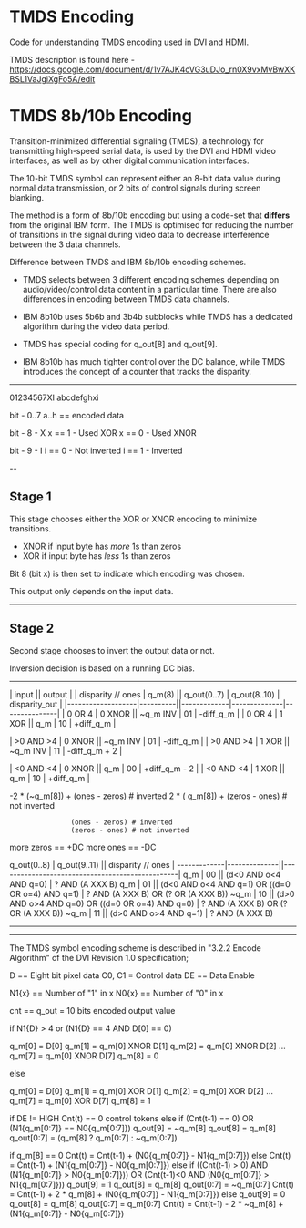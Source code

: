 # TMDS Encoding

Code for understanding TMDS encoding used in DVI and HDMI.

TMDS description is found here - https://docs.google.com/document/d/1v7AJK4cVG3uDJo_rn0X9vxMvBwXKBSL1VaJgiXgFo5A/edit


TMDS 8b/10b Encoding
==========================================================================

Transition-minimized differential signaling (TMDS), a technology for
transmitting high-speed serial data, is used by the DVI and HDMI video
interfaces, as well as by other digital communication interfaces.

The 10-bit TMDS symbol can represent either an 8-bit data value during normal
data transmission, or 2 bits of control signals during screen blanking.

The method is a form of 8b/10b encoding but using a code-set that **differs**
from the original IBM form. The TMDS is optimised for reducing the number of
transitions in the signal during video data to decrease interference between
the 3 data channels.

Difference between TMDS and IBM 8b/10b encoding schemes.

 * TMDS selects between 3 different encoding schemes depending on
   audio/video/control data content in a particular time. There are also
   differences in encoding between TMDS data channels.

 * IBM 8b10b uses 5b6b and 3b4b subblocks while TMDS has a dedicated algorithm
   during the video data period.

 * TMDS has special coding for q_out[8] and q_out[9].

 * IBM 8b10b has much tighter control over the DC balance, while TMDS
   introduces the concept of a counter that tracks the disparity.

---

01234567XI
abcdefghxi

bit - 0..7
a..h == encoded data

bit - 8 - X
x == 1 - Used XOR
x == 0 - Used XNOR

bit - 9 - I
i == 0 - Not inverted
i == 1 - Inverted

--

## Stage 1

This stage chooses either the XOR or XNOR encoding to minimize transitions.

 * XNOR if input byte has *more* 1s than zeros
 * XOR  if input byte has *less* 1s than zeros

Bit 8 (bit x) is then set to indicate which encoding was chosen.

This output only depends on the input data.

---

## Stage 2

Second stage chooses to invert the output data or not.

Inversion decision is based on a running DC bias.

----




|         input                ||                output                      |
| disparity // ones | q_m(8)   || q_out(0..7) | q_out(8..10) | disparity_out |
|-------------------|----------||-------------|--------------|---------------|
|    0  OR  4       |   0 XNOR ||  ~q_m  INV  |   01         | -diff_q_m     |
|    0  OR  4       |   1 XOR  ||   q_m       |   10         | +diff_q_m     |

|   >0 AND >4       |   0 XNOR ||  ~q_m  INV  |   01         | -diff_q_m     |
|   >0 AND >4       |   1 XOR  ||  ~q_m  INV  |   11         | -diff_q_m + 2 |

|   <0 AND <4       |   0 XNOR ||   q_m       |   00         | +diff_q_m - 2 |
|   <0 AND <4       |   1 XOR  ||   q_m       |   10         | +diff_q_m     |


  -2 * (~q_m[8]) + (ones - zeros) # inverted
   2 * ( q_m[8]) + (zeros - ones) # not inverted

                   (ones - zeros) # inverted
                   (zeros - ones) # not inverted

more zeros == +DC
more  ones == -DC



 q_out(0..8) | q_out(9..11) || disparity // ones                               |
-------------|--------------||-------------------------------------------------|
   q_m       |   00         || (d<0 AND o<4 AND q=0)                           | ? AND (A XXX B)
   q_m       |   01         || (d<0 AND o<4 AND q=1) OR ((d=0 OR o=4) AND q=1) | ? AND (A XXX B) OR (? OR (A XXX B))
  ~q_m       |   10         || (d>0 AND o>4 AND q=0) OR ((d=0 OR o=4) AND q=0) | ? AND (A XXX B) OR (? OR (A XXX B))
  ~q_m       |   11         || (d>0 AND o>4 AND q=1)                           | ? AND (A XXX B)


----
----

The TMDS symbol encoding scheme is described in "3.2.2 Encode Algorithm" of the
DVI Revision 1.0 specification;


D == Eight bit pixel data
C0, C1 = Control data
DE == Data Enable

N1{x} == Number of "1" in x
N0{x} == Number of "0" in x

cnt ==
q_out = 10 bits encoded output value



if N1{D} > 4 or (N1{D} == 4 AND D[0] == 0)

 q_m[0] = D[0]
 q_m[1] = q_m[0] XNOR D[1]
 q_m[2] = q_m[0] XNOR D[2]
 ...
 q_m[7] = q_m[0] XNOR D[7]
 q_m[8] = 0

else

 q_m[0] = D[0]
 q_m[1] = q_m[0] XOR D[1]
 q_m[2] = q_m[0] XOR D[2]
 ...
 q_m[7] = q_m[0] XOR D[7]
 q_m[8] = 1

if DE != HIGH
 Cnt(t) == 0
 control tokens
else
 if (Cnt(t-1) == 0) OR (N1{q_m[0:7]} == N0{q_m[0:7]})
   q_out[9] = ~q_m[8]
   q_out[8] = q_m[8]
   q_out[0:7] = (q_m[8] ? q_m[0:7] : ~q_m[0:7])

   if q_m[8] == 0
      Cnt(t) = Cnt(t-1) + (N0{q_m[0:7]} - N1{q_m[0:7]})
   else
      Cnt(t) = Cnt(t-1) + (N1{q_m[0:7]} - N0{q_m[0:7]})
 else
   if ((Cnt(t-1) > 0) AND (N1{q_m[0:7]} > N0{q_m[0:7]})) OR (Cnt(t-1)<0 AND (N0{q_m[0:7]} > N1{q_m[0:7]}))
     q_out[9] = 1
     q_out[8] = q_m[8]
     q_out[0:7] = ~q_m[0:7]
     Cnt(t) = Cnt(t-1) + 2 * q_m[8] + (N0{q_m[0:7]} - N1{q_m[0:7]})
   else
     q_out[9] = 0
     q_out[8] = q_m[8]
     q_out[0:7] = q_m[0:7]
     Cnt(t) = Cnt(t-1) - 2 * ~q_m[8] + (N1{q_m[0:7]} - N0{q_m[0:7]})
